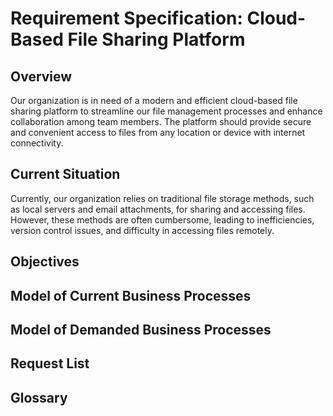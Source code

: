 Requirement Specification: Cloud-Based File Sharing Platform
============================================================

Overview
--------

Our organization is in need of a modern and efficient cloud-based file sharing platform to streamline our file management processes and enhance collaboration among team members. The platform should provide secure and convenient access to files from any location or device with internet connectivity.

Current Situation
-----------------

Currently, our organization relies on traditional file storage methods, such as local servers and email attachments, for sharing and accessing files. However, these methods are often cumbersome, leading to inefficiencies, version control issues, and difficulty in accessing files remotely.

Objectives
----------

Model of Current Business Processes
-----------------------------------

Model of Demanded Business Processes
------------------------------------

Request List
------------

Glossary
--------
